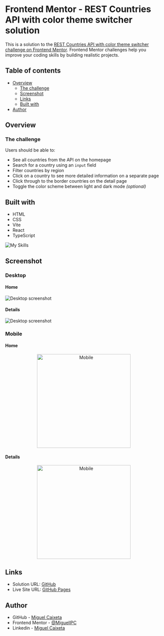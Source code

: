 # Frontend Mentor - REST Countries API with color theme switcher solution

This is a solution to the [REST Countries API with color theme switcher challenge on Frontend Mentor](https://www.frontendmentor.io/challenges/rest-countries-api-with-color-theme-switcher-5cacc469fec04111f7b848ca). Frontend Mentor challenges help you improve your coding skills by building realistic projects.

## Table of contents

- [Overview](#overview)
  - [The challenge](#the-challenge)
  - [Screenshot](#screenshot)
  - [Links](#links)
  - [Built with](#built-with)
- [Author](#author)

## Overview

### The challenge

Users should be able to:

- See all countries from the API on the homepage
- Search for a country using an `input` field
- Filter countries by region
- Click on a country to see more detailed information on a separate page
- Click through to the border countries on the detail page
- Toggle the color scheme between light and dark mode _(optional)_

## Built with

<ul>
  <li>HTML</li>
  <li>CSS</li>
  <li>Vite</li>
  <li>React</li>
  <li>TypeScript</li>
</ul>

![My Skills](https://skillicons.dev/icons?i=html,css,vite,react,ts)

## Screenshot

### Desktop

#### Home

![Desktop screenshot](./images/desktop-home-screenshot.png)

#### Details

![Desktop screenshot](./images/desktop-details-screenshot.png)

### Mobile

#### Home

<p align="center">
  <img src="./images/mobile-home-screenshot.png" alt="Mobile" style="width:300px" />
</p>

#### Details

<p align="center">
  <img src="./images/mobile-details-screenshot.png" alt="Mobile" style="width:300px" />
</p>

## Links

- Solution URL: [GitHub](https://github.com/MiguellPC/rest-countries-api)
- Live Site URL: [GitHub Pages](https://miguellpc.github.io/rest-countries-api/)

## Author

- GitHub - [Miguel Caixeta](https://github.com/MiguellPC)
- Frontend Mentor - [@MiguellPC](https://www.frontendmentor.io/profile/MiguellPC)
- Linkedin - [Miguel Caixeta](https://www.linkedin.com/in/miguel-caixeta-39628a118/)
